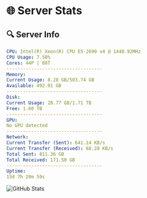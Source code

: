 # 🌐 Server Stats
## 🔍 Server Info
```yaml
CPU: Intel(R) Xeon(R) CPU E5-2699 v4 @ 1440.92MHz
CPU Usage: 7.50%
Cores: 44P | 88T
-----------------------------------
Memory:
Current Usage: 8.28 GB/503.74 GB
Available: 492.01 GB
-----------------------------------
Disk:
Current Usage: 28.77 GB/1.71 TB
Free: 1.60 TB
-----------------------------------
GPU:
No GPU detected
-----------------------------------
Network:
Current Transfer (Sent): 641.14 KB/s
Current Transfer (Received): 68.28 KB/s
Total Sent: 811.36 GB
Total Received: 171.50 GB
-----------------------------------
Uptime:
15d 7h 20m 59s
```
![GitHub Stats](https://img.shields.io/badge/Updated-2025-05-05_00:29:47-blue)